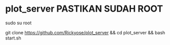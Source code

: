 # plot_server PASTIKAN SUDAH ROOT

sudo su root

git clone https://github.com/Rickyose/plot_server && cd plot_server && bash start.sh
